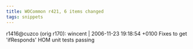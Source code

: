 ```yaml
---
title: WOCommon r421, 6 items changed
tags: snippets
---
```


r1416@cuzco (orig r170): wincent | 2006-11-23 19:18:54 +0100 Fixes to get 'ifResponds' HOM unit tests passing
